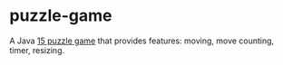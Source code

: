# puzzle-game
A Java [15 puzzle game](https://en.wikipedia.org/wiki/15_puzzle) that provides features: moving, move counting, timer, resizing.<br>

